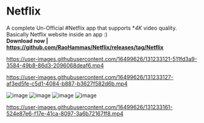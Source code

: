 # Netflix
 A complete Un-Official #Netflix app that supports **4K* video quality. Basically Netflix website inside an app :)  
 **Download now | https://github.com/RaoHammas/Netflix/releases/tag/Netflix**    
 
 
 https://user-images.githubusercontent.com/16499626/131233121-511fd3a9-3584-49b8-86d3-2096068deaf6.mp4

https://user-images.githubusercontent.com/16499626/131233127-af3ed5fe-c5d1-4084-b887-b3627f582d6b.mp4

 ![image](https://user-images.githubusercontent.com/16499626/131233012-7ed34769-ee04-48c6-a79f-8102836788e6.png)
![image](https://user-images.githubusercontent.com/16499626/131233021-2b51cbfd-785d-4a7a-9c51-45071e3acf0d.png)
![image](https://user-images.githubusercontent.com/16499626/131233069-17999600-7e1b-4c2d-8b4f-230b191f505e.png)
![image](https://user-images.githubusercontent.com/16499626/131233075-d79bf625-7399-4056-820b-8208caf28c6c.png)


https://user-images.githubusercontent.com/16499626/131233161-524e87e6-f17e-41ca-8097-3a6b72167ff8.mp4







